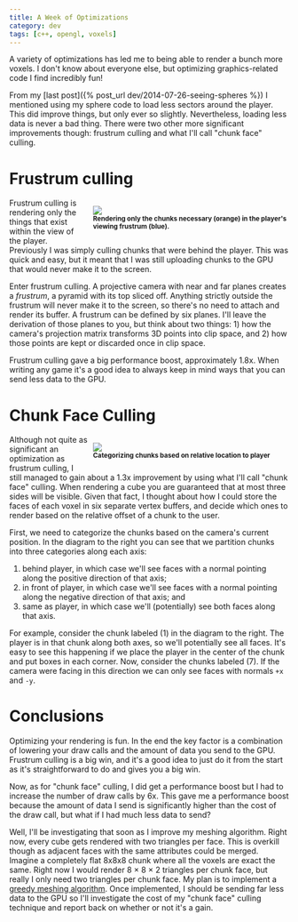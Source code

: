```yaml
---
title: A Week of Optimizations
category: dev
tags: [c++, opengl, voxels]
---
```


A variety of optimizations has led me to being able to render a bunch more
voxels. I don't know about everyone else, but optimizing graphics-related code
I find incredibly fun!


From my [last post]({% post_url dev/2014-07-26-seeing-spheres %}) I
mentioned using my sphere code to load less sectors around the player. This did
improve things, but only ever so slightly. Nevertheless, loading less data is
never a bad thing.  There were two other more significant improvements though:
frustrum culling and what I'll call "chunk face" culling.

# Frustrum culling

<p style="float: right; margin-left: 10px; width: 353px; line-height: 100%;">
	<img src="https://docs.google.com/drawings/d/1XlMlgGT2NN3MeqEwtCmVlJ6QLqGyOuQ6t1hne5_WJo4/pub?w=353&amp;h=294">
	<br/>
	<strong><small>Rendering only the chunks necessary (orange) in the player's viewing frustrum (blue).</small></strong>
</p>

Frustrum culling is rendering only the things that exist within the view of the
player. Previously I was simply culling chunks that were behind the player.
This was quick and easy, but it meant that I was still uploading chunks to the
GPU that would never make it to the screen.

Enter frustrum culling. A projective camera with near and far planes creates a
<em>frustrum</em>, a pyramid with its top sliced off. Anything strictly outside
the frustrum will never make it to the screen, so there's no need to attach and
render its buffer. A frustrum can be defined by six planes. I'll leave the
derivation of those planes to you, but think about two things: 1) how the
camera's projection matrix transforms 3D points into clip space, and 2) how
those points are kept or discarded once in clip space.

Frustrum culling gave a big performance boost, approximately 1.8x. When writing
any game it's a good idea to always keep in mind ways that you can send less
data to the GPU.

# Chunk Face Culling

<p style="float: right; margin-left: 10px; width: 353px; line-height: 100%;">
	<img src="https://docs.google.com/drawings/d/1-ZTXzb6-gV5Kw30Ka50QQZm1_0wI0tvAnZil9yzgGu4/pub?w=353&amp;h=294">
	<br/>
	<strong><small>Categorizing chunks based on relative location to player</small></strong>
</p>

Although not quite as significant an optimization as frustrum culling, I still
managed to gain about a 1.3x improvement by using what I'll call "chunk face"
culling. When rendering a cube you are guaranteed that at most three sides will
be visible. Given that fact, I thought about how I could store the faces of
each voxel in six separate vertex buffers, and decide which ones to render
based on the relative offset of a chunk to the user.

First, we need to categorize the chunks based on the camera's current position.
In the diagram to the right you can see that we partition chunks into three
categories along each axis:

  1. behind player, in which case we'll see faces with a normal pointing along
	 the positive direction of that axis;
  2. in front of player, in which case we'll see faces with a normal pointing
	 along the negative direction of that axis; and
  3. same as player, in which case we'll (potentially) see both faces along
	 that axis.

For example, consider the chunk labeled (1) in the diagram to the right. The
player is in that chunk along both axes, so we'll potentially see all faces.
It's easy to see this happening if we place the player in the center of the
chunk and put boxes in each corner. Now, consider the chunks labeled (7). If
the camera were facing in this direction we can only see faces with normals
`+x` and `-y`.

# Conclusions

Optimizing your rendering is fun. In the end the key factor is a combination of
lowering your draw calls and the amount of data you send to the GPU. Frustrum
culling is a big win, and it's a good idea to just do it from the start as it's
straightforward to do and gives you a big win.

Now, as for "chunk face" culling, I did get a performance boost but I had to
increase the number of draw calls by 6x. This gave me a performance boost
because the amount of data I send is significantly higher than the cost of the
draw call, but what if I had much less data to send?

Well, I'll be investigating that soon as I improve my meshing algorithm. Right
now, every cube gets rendered with two triangles per face. This is overkill
though as adjacent faces with the same attributes could be merged. Imagine a
completely flat 8x8x8 chunk where all the voxels are exact the same. Right now
I would render 8 &times; 8 &times; 2 triangles per chunk face, but really I
only need two triangles per chunk face. My plan is to implement a [greedy
meshing algorithm](//http://0fps.net/2012/06/30/meshing-in-a-minecraft-game/).
Once implemented, I should be sending far less data to the GPU so I'll
investigate the cost of my "chunk face" culling technique and report back on
whether or not it's a gain.

